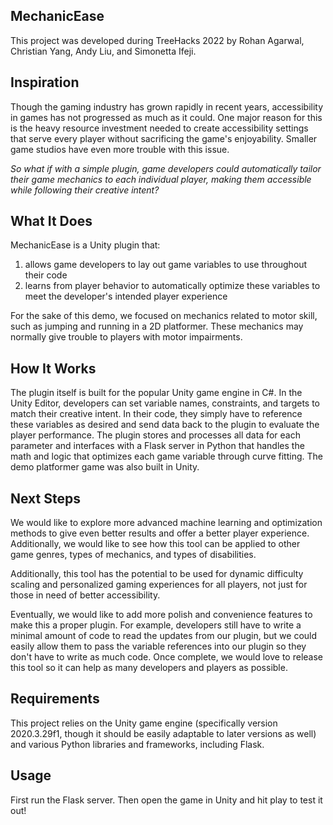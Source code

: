 ## MechanicEase 

This project was developed during TreeHacks 2022 by Rohan Agarwal, Christian Yang, Andy Liu, and Simonetta Ifeji.

## Inspiration

Though the gaming industry has grown rapidly in recent years, accessibility in games has not progressed as much as it could. One major reason for this is the heavy resource investment needed to create accessibility settings that serve every player without sacrificing the game's enjoyability. Smaller game studios have even more trouble with this issue.

_So what if with a simple plugin, game developers could automatically tailor their game mechanics to each individual player, making them accessible while following their creative intent?_

## What It Does

MechanicEase is a Unity plugin that:
1. allows game developers to lay out game variables to use throughout their code
2. learns from player behavior to automatically optimize these variables to meet the developer's intended player experience

For the sake of this demo, we focused on mechanics related to motor skill, such as jumping and running in a 2D platformer. These mechanics may normally give trouble to players with motor impairments.

## How It Works

The plugin itself is built for the popular Unity game engine in C#. In the Unity Editor, developers can set variable names, constraints, and targets to match their creative intent. In their code, they simply have to reference these variables as desired and send data back to the plugin to evaluate the player performance. The plugin stores and processes all data for each parameter and interfaces with a Flask server in Python that handles the math and logic that optimizes each game variable through curve fitting. The demo platformer game was also built in Unity.

## Next Steps

We would like to explore more advanced machine learning and optimization methods to give even better results and offer a better player experience. Additionally, we would like to see how this tool can be applied to other game genres, types of mechanics, and types of disabilities.

Additionally, this tool has the potential to be used for dynamic difficulty scaling and personalized gaming experiences for all players, not just for those in need of better accessibility.

Eventually, we would like to add more polish and convenience features to make this a proper plugin. For example, developers still have to write a minimal amount of code to read the updates from our plugin, but we could easily allow them to pass the variable references into our plugin so they don't have to write as much code. Once complete, we would love to release this tool so it can help as many developers and players as possible.

## Requirements

This project relies on the Unity game engine (specifically version 2020.3.29f1, though it should be easily adaptable to later versions as well) and various Python libraries and frameworks, including Flask.

## Usage

First run the Flask server. Then open the game in Unity and hit play to test it out!
